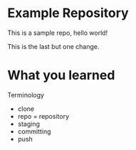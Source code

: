 # Example Repository
This is a sample repo, hello world!

This is the last but one change.

# What you learned
Terminology
 - clone
 - repo = repository
 - staging
 - committing
 - push
